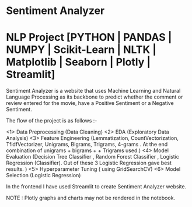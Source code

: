 # Sentiment Analyzer
# NLP Project [PYTHON | PANDAS | NUMPY | Scikit-Learn | NLTK | Matplotlib | Seaborn | Plotly | Streamlit]

Sentiment Analyzer is a website that uses Machine Learning and Natural Language Processing as its backbone to predict whether the comment or review entered for the movie, have a Positive Sentiment or a Negative Sentiment.

The flow of the project is as follows :- 

<1> Data Preprocessing (Data Cleaning) 
<2> EDA (Exploratory Data Analysis) 
<3> Feature Engineering (Lemmatization, CountVectorization, TfidfVectorizer, Unigrams, Bigrams, Trigrams, 4-grams . At the end combination of unigrams + bigrams +     + Trigrams used.)
<4> Model Evaluation (Decision Tree Classifier , Random Forest Classifier , Logistic Regression (Classifier). Out of these 3 Logistic Regression gave best results.  )
<5> Hyperparameter Tuning ( using GridSearchCV)
<6> Model Selection (Logistic Regression)

In the frontend I have used Streamlit to create Sentiment Analyzer website.

NOTE : Plotly graphs and charts may not be rendered in the notebook.
